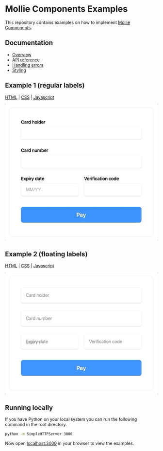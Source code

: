 # Mollie Components Examples

This repository contains examples on how to implement [Mollie Components](https://docs.mollie.com/guides/mollie-components/overview).

## Documentation

* [Overview](https://docs.mollie.com/guides/mollie-components/overview)
* [API reference](https://docs.mollie.com/guides/mollie-components/reference)
* [Handling errors](https://docs.mollie.com/guides/mollie-components/handling-errors) 
* [Styling](https://docs.mollie.com/guides/mollie-components/styling) 

## Example 1 (regular labels)
[HTML](example-1/index.html) | [CSS](example-1/style.css) | [Javascript](example-1/script.js)

![](screenshots/example-1.gif)

## Example 2 (floating labels)
[HTML](example-2/index.html) | [CSS](example-2/style.css) | [Javascript](example-2/script.js)

![](screenshots/example-2.gif)

## Running locally

If you have Python on your local system you can run the following command in the root directory.

```bash
python -m SimpleHTTPServer 3000
```

Now open [localhost:3000](http://localhost:3000) in your browser to view
the examples.
